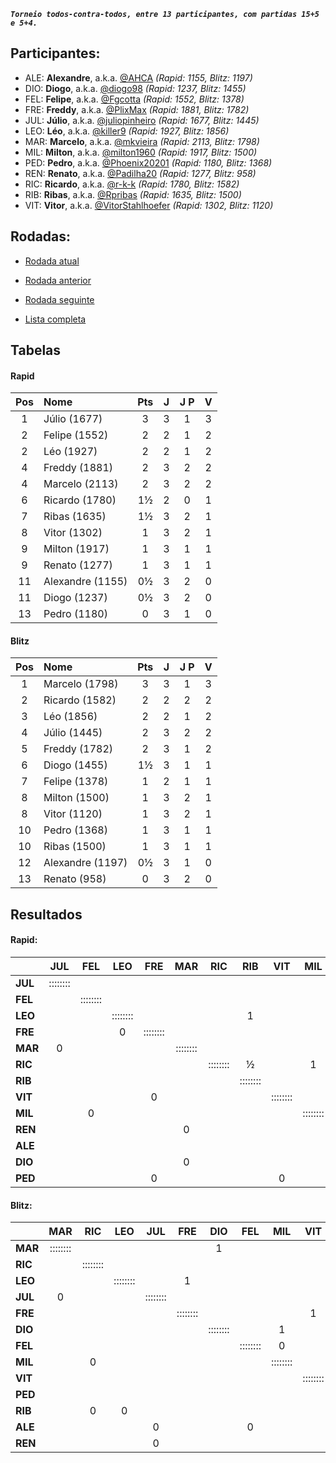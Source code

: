 ***`Torneio todos-contra-todos, entre 13 participantes, com partidas 15+5 e 5+4.`***

## Participantes:

* ALE: **Alexandre**, a.k.a. [@AHCA](https://www.lichess.org/@/AHCA) *(Rapid: 1155, Blitz: 1197)*
* DIO: **Diogo**, a.k.a. [@diogo98](https://www.lichess.org/@/diogo98) *(Rapid: 1237, Blitz: 1455)*
* FEL: **Felipe**, a.k.a. [@Fgcotta](https://www.lichess.org/@/Fgcotta) *(Rapid: 1552, Blitz: 1378)*
* FRE: **Freddy**, a.k.a. [@PlixMax](https://www.lichess.org/@/PlixMax) *(Rapid: 1881, Blitz: 1782)*
* JUL: **Júlio**, a.k.a. [@juliopinheiro](https://www.lichess.org/@/juliopinheiro) *(Rapid: 1677, Blitz: 1445)*
* LEO: **Léo**, a.k.a. [@killer9](https://www.lichess.org/@/killer9) *(Rapid: 1927, Blitz: 1856)*
* MAR: **Marcelo**, a.k.a. [@mkvieira](https://www.lichess.org/@/mkvieira) *(Rapid: 2113, Blitz: 1798)*
* MIL: **Milton**, a.k.a. [@milton1960](https://www.lichess.org/@/milton1960) *(Rapid: 1917, Blitz: 1500)*
* PED: **Pedro**, a.k.a. [@Phoenix20201](https://www.lichess.org/@/Phoenix20201) *(Rapid: 1180, Blitz: 1368)*
* REN: **Renato**, a.k.a. [@Padilha20](https://www.lichess.org/@/Padilha20) *(Rapid: 1277, Blitz: 958)*
* RIC: **Ricardo**, a.k.a. [@r-k-k](https://www.lichess.org/@/r-k-k) *(Rapid: 1780, Blitz: 1582)*
* RIB: **Ribas**, a.k.a. [@Rpribas](https://www.lichess.org/@/Rpribas) *(Rapid: 1635, Blitz: 1500)*
* VIT: **Vitor**, a.k.a. [@VitorStahlhoefer](https://www.lichess.org/@/VitorStahlhoefer) *(Rapid: 1302, Blitz: 1120)*

## Rodadas:

* [Rodada atual](https://grupo-de-xadrez.github.io/rodadas/4)

* [Rodada anterior](https://grupo-de-xadrez.github.io/rodadas/3)

* [Rodada seguinte](https://grupo-de-xadrez.github.io/rodadas/5)

* [Lista completa](https://grupo-de-xadrez.github.io/rodadas)

## Tabelas

#### Rapid

| Pos | Nome | Pts | J | J P | V |
| :---: | :--- | :---: | :---: | :---: | :---: |
| 1 | Júlio (1677) | 3 | 3 | 1 | 3 |
| 2 | Felipe (1552) | 2 | 2 | 1 | 2 |
| 2 | Léo (1927) | 2 | 2 | 1 | 2 |
| 4 | Freddy (1881) | 2 | 3 | 2 | 2 |
| 4 | Marcelo (2113) | 2 | 3 | 2 | 2 |
| 6 | Ricardo (1780) | 1½ | 2 | 0 | 1 |
| 7 | Ribas (1635) | 1½ | 3 | 2 | 1 |
| 8 | Vitor (1302) | 1 | 3 | 2 | 1 |
| 9 | Milton (1917) | 1 | 3 | 1 | 1 |
| 9 | Renato (1277) | 1 | 3 | 1 | 1 |
| 11 | Alexandre (1155) | 0½ | 3 | 2 | 0 |
| 11 | Diogo (1237) | 0½ | 3 | 2 | 0 |
| 13 | Pedro (1180) | 0 | 3 | 1 | 0 |

#### Blitz

| Pos | Nome | Pts | J | J P | V |
| :---: | :--- | :---: | :---: | :---: | :---: |
| 1 | Marcelo (1798) | 3 | 3 | 1 | 3 |
| 2 | Ricardo (1582) | 2 | 2 | 2 | 2 |
| 3 | Léo (1856) | 2 | 2 | 1 | 2 |
| 4 | Júlio (1445) | 2 | 3 | 2 | 2 |
| 5 | Freddy (1782) | 2 | 3 | 1 | 2 |
| 6 | Diogo (1455) | 1½ | 3 | 1 | 1 |
| 7 | Felipe (1378) | 1 | 2 | 1 | 1 |
| 8 | Milton (1500) | 1 | 3 | 2 | 1 |
| 8 | Vitor (1120) | 1 | 3 | 2 | 1 |
| 10 | Pedro (1368) | 1 | 3 | 1 | 1 |
| 10 | Ribas (1500) | 1 | 3 | 1 | 1 |
| 12 | Alexandre (1197) | 0½ | 3 | 1 | 0 |
| 13 | Renato (958) | 0 | 3 | 2 | 0 |

## Resultados

#### Rapid:

| | JUL | FEL | LEO | FRE | MAR | RIC | RIB | VIT | MIL | REN | ALE | DIO | PED |
| :--- | :---: | :---: | :---: | :---: | :---: | :---: | :---: | :---: | :---: | :---: | :---: | :---: | :---: |
| **JUL** | :::::::: |  |  |  |  |  |  |  |  | 1 | 1 |  |  |
| **FEL** |  | :::::::: |  |  |  |  |  |  |  |  | 1 |  |  |
| **LEO** |  |  | :::::::: |  |  |  | 1 |  |  |  |  |  |  |
| **FRE** |  |  | 0 | :::::::: |  |  |  |  |  |  |  |  |  |
| **MAR** | 0 |  |  |  | :::::::: |  |  |  |  |  |  |  |  |
| **RIC** |  |  |  |  |  | :::::::: | ½ |  | 1 |  |  |  |  |
| **RIB** |  |  |  |  |  |  | :::::::: |  |  |  |  |  | 1 |
| **VIT** |  |  |  | 0 |  |  |  | :::::::: |  |  |  |  |  |
| **MIL** |  | 0 |  |  |  |  |  |  | :::::::: |  |  | 1 |  |
| **REN** |  |  |  |  | 0 |  |  |  |  | :::::::: |  |  |  |
| **ALE** |  |  |  |  |  |  |  |  |  |  | :::::::: | ½ |  |
| **DIO** |  |  |  |  | 0 |  |  |  |  |  |  | :::::::: |  |
| **PED** |  |  |  | 0 |  |  |  | 0 |  |  |  |  | :::::::: |

#### Blitz:

| | MAR | RIC | LEO | JUL | FRE | DIO | FEL | MIL | VIT | PED | RIB | ALE | REN |
| :--- | :---: | :---: | :---: | :---: | :---: | :---: | :---: | :---: | :---: | :---: | :---: | :---: | :---: |
| **MAR** | :::::::: |  |  |  |  | 1 |  |  |  |  |  |  | 1 |
| **RIC** |  | :::::::: |  |  |  |  |  |  |  |  |  |  |  |
| **LEO** |  |  | :::::::: |  | 1 |  |  |  |  |  |  |  |  |
| **JUL** | 0 |  |  | :::::::: |  |  |  |  |  |  |  |  |  |
| **FRE** |  |  |  |  | :::::::: |  |  |  | 1 | 1 |  |  |  |
| **DIO** |  |  |  |  |  | :::::::: |  | 1 |  |  |  | ½ |  |
| **FEL** |  |  |  |  |  |  | :::::::: | 0 |  |  |  |  |  |
| **MIL** |  | 0 |  |  |  |  |  | :::::::: |  |  |  |  |  |
| **VIT** |  |  |  |  |  |  |  |  | :::::::: |  |  |  |  |
| **PED** |  |  |  |  |  |  |  |  |  | :::::::: | 0 |  |  |
| **RIB** |  | 0 | 0 |  |  |  |  |  |  |  | :::::::: |  |  |
| **ALE** |  |  |  | 0 |  |  | 0 |  |  |  |  | :::::::: |  |
| **REN** |  |  |  | 0 |  |  |  |  |  |  |  |  | :::::::: |

